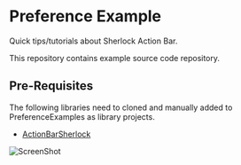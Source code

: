 # Preference Example

Quick tips/tutorials about Sherlock Action Bar.

This repository contains example source code repository.


## Pre-Requisites

The following libraries need to cloned and manually added to PreferenceExamples as library projects.

 * [ActionBarSherlock](https://github.com/JakeWharton/ActionBarSherlock)
 
![ScreenShot](https://github.com/gabrielemariotti/androiddev/raw/master/TestAbsProject/Example1.png)
